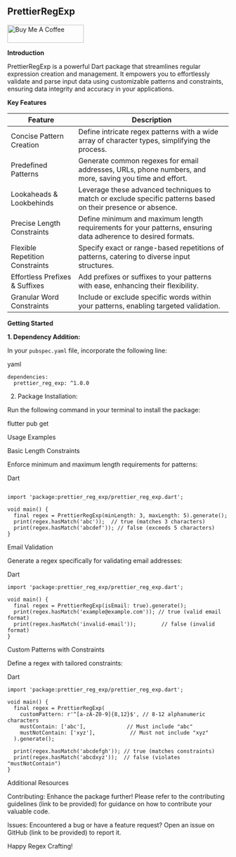 ## PrettierRegExp

<a href="https://www.buymeacoffee.com/Hwassef" target="_blank"><img src="https://cdn.buymeacoffee.com/buttons/default-orange.png" alt="Buy Me A Coffee" height="41" width="174"></a>

**Introduction**

PrettierRegExp is a powerful Dart package that streamlines regular expression creation and management. It empowers you to effortlessly validate and parse input data using customizable patterns and constraints, ensuring data integrity and accuracy in your applications.

**Key Features**

| Feature | Description |
|---|---|
| Concise Pattern Creation | Define intricate regex patterns with a wide array of character types, simplifying the process. |
| Predefined Patterns | Generate common regexes for email addresses, URLs, phone numbers, and more, saving you time and effort. |
| Lookaheads & Lookbehinds | Leverage these advanced techniques to match or exclude specific patterns based on their presence or absence. |
| Precise Length Constraints | Define minimum and maximum length requirements for your patterns, ensuring data adherence to desired formats. |
| Flexible Repetition Constraints | Specify exact or range-based repetitions of patterns, catering to diverse input structures. |
| Effortless Prefixes & Suffixes | Add prefixes or suffixes to your patterns with ease, enhancing their flexibility. |
| Granular Word Constraints | Include or exclude specific words within your patterns, enabling targeted validation. |

**Getting Started**

**1. Dependency Addition:**

In your `pubspec.yaml` file, incorporate the following line:

yaml
```
dependencies:
  prettier_reg_exp: ^1.0.0
 ```

2. Package Installation:

Run the following command in your terminal to install the package:

flutter pub get

Usage Examples

Basic Length Constraints

Enforce minimum and maximum length requirements for patterns:

Dart
```

import 'package:prettier_reg_exp/prettier_reg_exp.dart';

void main() {
  final regex = PrettierRegExp(minLength: 3, maxLength: 5).generate();
  print(regex.hasMatch('abc'));  // true (matches 3 characters)
  print(regex.hasMatch('abcdef')); // false (exceeds 5 characters)
}
```

Email Validation

Generate a regex specifically for validating email addresses:

Dart
```
import 'package:prettier_reg_exp/prettier_reg_exp.dart';

void main() {
  final regex = PrettierRegExp(isEmail: true).generate();
  print(regex.hasMatch('example@example.com')); // true (valid email format)
  print(regex.hasMatch('invalid-email'));        // false (invalid format)
}
```

Custom Patterns with Constraints

Define a regex with tailored constraints:

Dart
```
import 'package:prettier_reg_exp/prettier_reg_exp.dart';

void main() {
  final regex = PrettierRegExp(
    customPattern: r'^[a-zA-Z0-9]{8,12}$', // 8-12 alphanumeric characters
    mustContain: ['abc'],             // Must include "abc"
    mustNotContain: ['xyz'],           // Must not include "xyz"
  ).generate();

  print(regex.hasMatch('abcdefgh')); // true (matches constraints)
  print(regex.hasMatch('abcdxyz'));  // false (violates "mustNotContain")
}
```

Additional Resources

Contributing: Enhance the package further! Please refer to the contributing guidelines (link to be provided) for guidance on how to contribute your valuable code.

Issues: Encountered a bug or have a feature request? Open an issue on GitHub (link to be provided) to report it.

Happy Regex Crafting!

